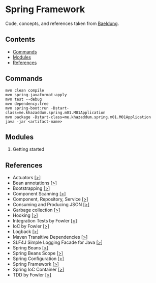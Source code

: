 # Spring Framework

Code, concepts, and references taken from [Baeldung](https://courses.baeldung.com/courses).

## Contents

* [Commands](#Commands)
* [Modules](#Modules)
* [References](#References)

## Commands

```
mvn clean compile
mvn spring-javaformat:apply    
mvn test --debug
mvn dependency:tree
mvn spring-boot:run -Dstart-class=me.khazaddum.spring.m01.M01Application
mvn package -Dstart-class=me.khazaddum.spring.m01.M01Application
java -jar <artifact-name>
```

## Modules

1. Getting started

## References

- Actuators [[>]](https://docs.spring.io/spring-boot/docs/2.5.6/reference/html/actuator.html)
- Bean annotations [[>]](https://www.baeldung.com/spring-bean-annotations)
- Bootstrapping [[>]](https://en.wikipedia.org/wiki/Bootstrapping)
- Component Scanning [[>]](https://www.baeldung.com/spring-component-scanning)
- Component, Repository, Service [[>]](https://www.baeldung.com/spring-component-repository-service)
- Consuming and Producing JSON [[>]](https://www.baeldung.com/spring-boot-json)
- Garbage collection [[>]](https://en.wikipedia.org/wiki/Garbage_collection_(computer_science))
- Hooking [[>]](https://en.wikipedia.org/wiki/Hooking)
- Integration Tests by Fowler [[>]](https://martinfowler.com/bliki/IntegrationTest.html)
- IoC by Fowler [[>]](https://martinfowler.com/articles/injection.html)
- Logback [[>]](https://logback.qos.ch/)
- Maven Transitive Dependencies [[>]](https://maven.apache.org/guides/introduction/introduction-to-dependency-mechanism.html#Transitive_Dependencies)
- SLF4J Simple Logging Facade for Java [[>]](http://www.slf4j.org/)
- Spring Beans [[>]](https://docs.spring.io/spring-framework/docs/current/reference/html/core.html#beans)
- Spring Beans Scope [[>]](https://www.baeldung.com/spring-bean-scopes)
- Spring Configuration [[>]](https://docs.spring.io/spring-boot/docs/current/reference/html/spring-boot-features.html#boot-features-external-config)
- Spring Framework [[>]](https://spring.io/projects/spring-framework)
- Spring IoC Container [[>]](https://docs.spring.io/spring-framework/docs/current/reference/html/core.html#beans)
- TDD by Fowler [[>]](https://martinfowler.com/bliki/TestDrivenDevelopment.html)